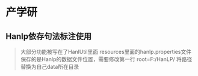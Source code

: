 # 产学研
## Hanlp依存句法标注使用
>大部分功能被写在了HanlUtil里面
>resources里面的hanlp.properties文件保存的是Hanlp的数据文件位置，需要修改第一行
>root=F:/HanLP/
>将路径替换为自己data所在目录